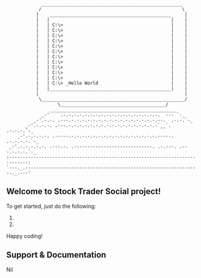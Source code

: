                  ____________________________________________________
                /                                                    \
               |    _____________________________________________     |
               |   |                                             |    |
               |   | C:\>                                        |    |
               |   | C:\>                                        |    |
               |   | C:\>                                        |    |
               |   | C:\>                                        |    |
               |   | C:\>                                        |    |
               |   | C:\>                                        |    |
               |   | C:\>                                        |    |
               |   | C:\>                                        |    |
               |   | C:\>                                        |    |
               |   | C:\>                                        |    |
               |   | C:\>                                        |    |
               |   | C:\> _Hello World                           |    |
               |   |_____________________________________________|    |
               |                                                      |
                \_____________________________________________________/
                       \_______________________________________/
                    _______________________________________________
                 _-'    .-.-.-.-.-.-.-.-.-.-.-.-.-.-.-.-.-.-.  --- `-_
              _-'.-.-. .---.-.-.-.-.-.-.-.-.-.-.-.-.-.-.-.-.--.  .-.-.`-_
           _-'.-.-.-. .---.-.-.-.-.-.-.-.-.-.-.-.-.-.-.-.-.-`__`. .-.-.-.`-_
        _-'.-.-.-.-. .-----.-.-.-.-.-.-.-.-.-.-.-.-.-.-.-.-.-----. .-.-.-.-.`-_
     _-'.-.-.-.-.-. .---.-. .-----------------------------. .-.---. .---.-.-.-.`-_
    :-----------------------------------------------------------------------------:
    `---._.-----------------------------------------------------------------._.---'

## Welcome to Stock Trader Social project!

To get started, just do the following:

1. 
2. 

Happy coding!



## Support & Documentation
Nil

